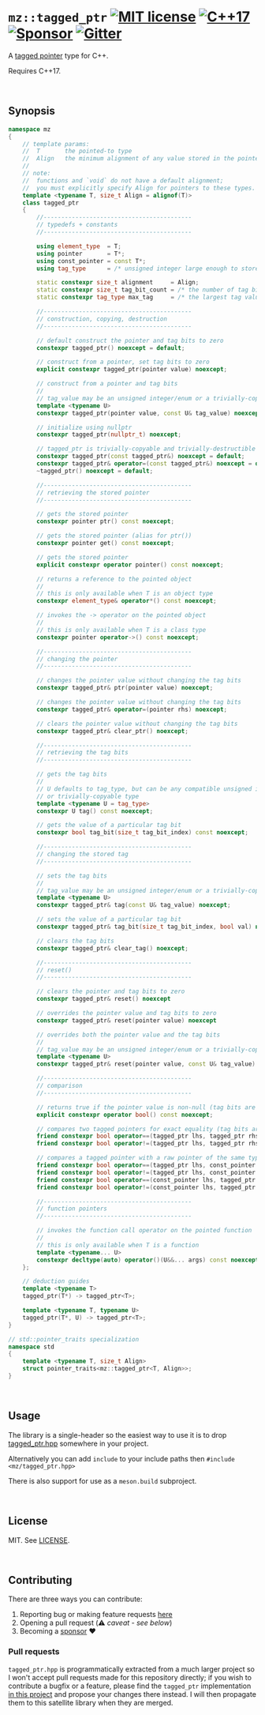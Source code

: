 # `mz::tagged_ptr` [![MIT license](docs/images/badge-license-MIT.svg)](./LICENSE) [![C++17](docs/images/badge-c++17.svg)][cpp_compilers] [![Sponsor](docs/images/badge-sponsor.svg)][sponsor] [![Gitter](docs/images/badge-gitter.svg)][gitter]

A [tagged pointer](https://en.wikipedia.org/wiki/Tagged_pointer) type for C++.

Requires C++17.

<br>

## Synopsis

```cpp
namespace mz
{
    // template params:
    //	T		the pointed-to type
    //	Align	the minimum alignment of any value stored in the pointer
    //
    // note:
    //	functions and `void` do not have a default alignment;
    //	you must explicitly specify Align for pointers to these types.
    template <typename T, size_t Align = alignof(T)>
    class tagged_ptr
    {
        //------------------------------------------
        // typedefs + constants
        //------------------------------------------

        using element_type  = T;
        using pointer       = T*;
        using const_pointer = const T*;
        using tag_type      = /* unsigned integer large enough to store the tag bits */;

        static constexpr size_t alignment     = Align;
        static constexpr size_t tag_bit_count = /* the number of tag bits that may be stored */;
        static constexpr tag_type max_tag     = /* the largest tag value for this pointer */;

        //------------------------------------------
        // construction, copying, destruction
        //------------------------------------------

        // default construct the pointer and tag bits to zero
        constexpr tagged_ptr() noexcept = default;

        // construct from a pointer, set tag bits to zero
        explicit constexpr tagged_ptr(pointer value) noexcept;

        // construct from a pointer and tag bits
        //
        // tag_value may be an unsigned integer/enum or a trivially-copyable type small enough
        template <typename U>
        constexpr tagged_ptr(pointer value, const U& tag_value) noexcept;

        // initialize using nullptr
        constexpr tagged_ptr(nullptr_t) noexcept;

        // tagged_ptr is trivially-copyable and trivially-destructible
        constexpr tagged_ptr(const tagged_ptr&) noexcept = default;
        constexpr tagged_ptr& operator=(const tagged_ptr&) noexcept = default;
        ~tagged_ptr() noexcept = default;

        //------------------------------------------
        // retrieving the stored pointer
        //------------------------------------------

        // gets the stored pointer
        constexpr pointer ptr() const noexcept;

        // gets the stored pointer (alias for ptr())
        constexpr pointer get() const noexcept;

        // gets the stored pointer
        explicit constexpr operator pointer() const noexcept;

        // returns a reference to the pointed object
        //
        // this is only available when T is an object type
        constexpr element_type& operator*() const noexcept;

        // invokes the -> operator on the pointed object
        //
        // this is only available when T is a class type
        constexpr pointer operator->() const noexcept;

        //------------------------------------------
        // changing the pointer
        //------------------------------------------

        // changes the pointer value without changing the tag bits
        constexpr tagged_ptr& ptr(pointer value) noexcept;

        // changes the pointer value without changing the tag bits
        constexpr tagged_ptr& operator=(pointer rhs) noexcept;

        // clears the pointer value without changing the tag bits
        constexpr tagged_ptr& clear_ptr() noexcept;

        //------------------------------------------
        // retrieving the tag bits
        //------------------------------------------

        // gets the tag bits
        //
        // U defaults to tag_type, but can be any compatible unsigned integer/enum
        // or trivially-copyable type
        template <typename U = tag_type>
        constexpr U tag() const noexcept;

        // gets the value of a particular tag bit
        constexpr bool tag_bit(size_t tag_bit_index) const noexcept;

        //------------------------------------------
        // changing the stored tag
        //------------------------------------------

        // sets the tag bits
        //
        // tag_value may be an unsigned integer/enum or a trivially-copyable type small enough
        template <typename U>
        constexpr tagged_ptr& tag(const U& tag_value) noexcept;

        // sets the value of a particular tag bit
        constexpr tagged_ptr& tag_bit(size_t tag_bit_index, bool val) noexcept;

        // clears the tag bits
        constexpr tagged_ptr& clear_tag() noexcept;

        //------------------------------------------
        // reset()
        //------------------------------------------

        // clears the pointer and tag bits to zero
        constexpr tagged_ptr& reset() noexcept

        // overrides the pointer value and tag bits to zero
        constexpr tagged_ptr& reset(pointer value) noexcept

        // overrides both the pointer value and the tag bits
        //
        // tag_value may be an unsigned integer/enum or a trivially-copyable type small enough
        template <typename U>
        constexpr tagged_ptr& reset(pointer value, const U& tag_value) noexcept

        //------------------------------------------
        // comparison
        //------------------------------------------

        // returns true if the pointer value is non-null (tag bits are ignored)
        explicit constexpr operator bool() const noexcept;

        // compares two tagged pointers for exact equality (tag bits are NOT ignored)
        friend constexpr bool operator==(tagged_ptr lhs, tagged_ptr rhs) noexcept;
        friend constexpr bool operator!=(tagged_ptr lhs, tagged_ptr rhs) noexcept;

        // compares a tagged pointer with a raw pointer of the same type (tag bits are ignored)
        friend constexpr bool operator==(tagged_ptr lhs, const_pointer rhs) noexcept;
        friend constexpr bool operator!=(tagged_ptr lhs, const_pointer rhs) noexcept;
        friend constexpr bool operator==(const_pointer lhs, tagged_ptr rhs) noexcept;
        friend constexpr bool operator!=(const_pointer lhs, tagged_ptr rhs) noexcept;

        //------------------------------------------
        // function pointers
        //------------------------------------------

        // invokes the function call operator on the pointed function
        //
        // this is only available when T is a function
        template <typename... U>
        constexpr decltype(auto) operator()(U&&... args) const noexcept(/*...*/);
    };

    // deduction guides
    template <typename T>
    tagged_ptr(T*) -> tagged_ptr<T>;

    template <typename T, typename U>
    tagged_ptr(T*, U) -> tagged_ptr<T>;
}

// std::pointer_traits specialization
namespace std
{
    template <typename T, size_t Align>
    struct pointer_traits<mz::tagged_ptr<T, Align>>;
}

```

<br>

## Usage

The library is a single-header so the easiest way to use it is to drop [tagged_ptr.hpp] somewhere in your project.

Alternatively you can add `include` to your include paths then `#include <mz/tagged_ptr.hpp>`

There is also support for use as a `meson.build` subproject.

<br>

## License

MIT. See [LICENSE](LICENSE).

<br>

## Contributing

There are three ways you can contribute:

1. Reporting bug or making feature requests [here](https://github.com/marzer/tagged_ptr/issues/new)
2. Opening a pull request (⚠&#xFE0F; _caveat - see below_)
3. Becoming a [sponsor] ❤&#xFE0F;

### Pull requests

`tagged_ptr.hpp` is programmatically extracted from a much larger project so I won't accept pull requests made for this repository directly; if you wish to contribute a bugfix or a feature, please find the `tagged_ptr` implementation [in this project](https://github.com/marzer/muu) and propose your changes there instead. I will then propagate them to this satellite library when they are merged.

[tagged_ptr.hpp]: include/mz/tagged_ptr.hpp
[license]: ./LICENSE
[cpp_compilers]: https://en.cppreference.com/w/cpp/compiler_support
[gitter]: https://gitter.im/marzer/community
[sponsor]: https://github.com/sponsors/marzer
